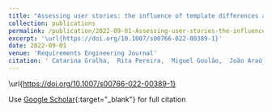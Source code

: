 ```yaml
---
title: "Assessing user stories: the influence of template differences and gender-related problem-solving styles"
collection: publications
permalink: /publication/2022-09-01-Assessing-user-stories-the-influence-of-template-differences-and-gender-related-problem-solving-styles
excerpt: '\url{https://doi.org/10.1007/s00766-022-00389-1}'
date: 2022-09-01
venue: 'Requirements Engineering Journal'
citation: ' Catarina Gralha,  Rita Pereira,  Miguel Goulão,  João Araújo, &quot;Assessing user stories: the influence of template differences and gender-related problem-solving styles.&quot; Requirements Engineering Journal, 2022.'
---
```

\url{https://doi.org/10.1007/s00766-022-00389-1}

Use [Google Scholar](https://scholar.google.com/scholar?q=Assessing+user+stories:+the+influence+of+template+differences+and+gender+related+problem+solving+styles){:target="_blank"} for full citation
